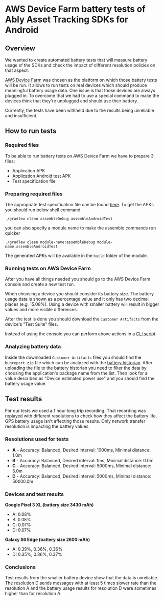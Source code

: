 # AWS Device Farm battery tests of Ably Asset Tracking SDKs for Android

## Overview

We wanted to create automated battery tests that will measure battery usage of the SDKs and check the impact of different resolution policies on that aspect.

[AWS Device Farm](https://aws.amazon.com/device-farm/) was chosen as the platform on which those battery tests will be run.
It allows to run tests on real devices which should produce meaningful battery usage data.
One issue is that those devices are always plugged in.
To overcome that we had to use a special command to make the devices think that they're unplugged and should use their battery.

Currently, the tests have been withheld due to the results being unreliable and insufficient.

## How to run tests

### Required files
To be able to run battery tests on AWS Device Farm we have to prepare 3 files:
- Application APK
- Application Android test APK
- Test specification file

### Preparing required files
The appropriate test specification file can be found [here](test_spec.yaml). To get the APKs you should run below shell command

```shell
./gradlew clean assembleDebug assembleAndroidTest
```

you can also specify a module name to make the assemble commands run quicker

```shell
./gradlew clean module-name:assembleDebug module-name:assembleAndroidTest
```

The generated APKs will be available in the `build` folder of the module.

### Running tests on AWS Device Farm
After you have all things needed you should go to the AWS Device Farm console and create a new test run.

When choosing a device you should consider its battery size.
The battery usage data is shown as a percentage value and it only has two decimal places (e.g. 15.08%).
Using a device with smaller battery will result in bigger values and more visible differences.

After the test is done you should download the `Customer Artifacts` from the device's "Test Suite" files.

Instead of using the console you can perform above actions in a [CLI script](https://docs.aws.amazon.com/cli/latest/reference/devicefarm/index.html)

### Analyzing battery data
Inside the downloaded `Customer Artifacts` files you should find the `bugreport.zip` file which can be analyzed with the [battery historian](https://developer.android.com/topic/performance/power/setup-battery-historian).
After uploading the file to the battery historian you need to filter the data by choosing the application's package name from the list.
Then look for a value described as "Device estimated power use" and you should find the battery usage value.

## Test results

For our tests we used a 1 hour long trip recording.
That recording was replayed with different resolutions to check how they affect the battery life.
GPS battery usage isn't affecting those results.
Only network transfer resolution is impacting the battery values.

### Resolutions used for tests
- **A** - Accuracy: Balanced, Desired interval: 1000ms, Minimal distance: 1.0m
- **B** - Accuracy: Balanced, Desired interval: 1ms, Minimal distance: 0.0m
- **C** - Accuracy: Balanced, Desired interval: 5000ms, Minimal distance: 5.0m
- **D** - Accuracy: Balanced, Desired interval: 5000ms, Minimal distance: 50000.0m

### Devices and test results
**Google Pixel 3 XL (battery size 3430 mAh)**
- A: 0.08%
- B: 0.08%
- C: 0.07%
- D: 0.07%

**Galaxy S6 Edge (battery size 2600 mAh)**
- A: 0.39%, 0.36%, 0.36%
- D: 0.35%, 0.36%, 0.37%

### Conclusions
Test results from the smaller battery device show that the data is unreliable.
The resolution D sends messages with at least 5 times slower rate than the resolution A and the battery usage results for resolution D were sometimes higher than for resolution A.
